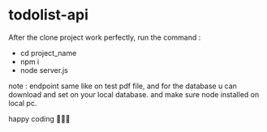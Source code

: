 # todolist-api

After the clone project work perfectly, run the command :
- cd project_name
- npm i
- node server.js

note :
endpoint same like on test pdf file, and for the database u can download and set on your local database. and make sure node installed on local pc.

happy coding 🎉🎉🎉
